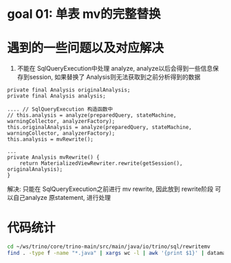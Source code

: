 # goal 01: 单表 mv的完整替换


# 遇到的一些问题以及对应解决
1. 不能在 SqlQueryExecution中处理 analyze, analyze以后会得到一些信息保存到session, 如果替换了 Analysis则无法获取到之前分析得到的数据
```
private final Analysis originalAnalysis;
private final Analysis analysis;

.... // SqlQueryExecution 构造函数中
// this.analysis = analyze(preparedQuery, stateMachine, warningCollector, analyzerFactory);
this.originalAnalysis = analyze(preparedQuery, stateMachine, warningCollector, analyzerFactory);
this.analysis = mvRewrite();

...
private Analysis mvRewrite() {
    return MaterializedViewRewriter.rewrite(getSession(), originalAnalysis);
}
```
解决: 只能在 SqlQueryExecution之前进行 mv rewrite, 因此放到 rewrite阶段
可以自己analyze 原statement, 进行处理

# 代码统计
```bash
cd ~/ws/trino/core/trino-main/src/main/java/io/trino/sql/rewritemv
find . -type f -name "*.java" | xargs wc -l | awk '{print $1}' | datamash sum 1
```
